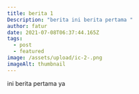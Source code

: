 ```yaml
---
title: berita 1
Description: "berita ini berita pertama "
author: fatur
date: 2021-07-08T06:37:44.165Z
tags:
  - post
  - featured
image: /assets/upload/ic-2-.png
imageAlt: thumbnail
---
```

ini berita pertama ya